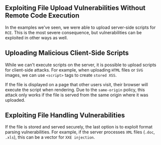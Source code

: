 ## Exploiting File Upload Vulnerabilities Without Remote Code Execution
In the examples we've seen, we were able to upload server-side scripts for `RCE`. This is the most severe consequence, but vulnerabilities can be exploited in other ways as well.

## Uploading Malicious Client-Side Scripts
While we can't execute scripts on the server, it is possible to upload scripts for client-side attacks. For example, when uploading `HTML` files or `SVG` images, we can use `<script>` tags to create `stored XSS`.

If the file is displayed on a page that other users visit, their browser will execute the script when rendering. Due to the `same-origin` policy, this attack only works if the file is served from the same origin where it was uploaded.

## Exploiting File Handling Vulnerabilities
If the file is stored and served securely, the last option is to exploit format parsing vulnerabilities. For example, if the server processes `XML` files (`.doc`, `.xls`), this can be a vector for `XXE injection`.